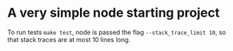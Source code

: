 # A very simple node starting project

To run tests `make test`, node is passed the flag `--stack_trace_limit 10`, so that
stack traces are at most 10 lines long.
